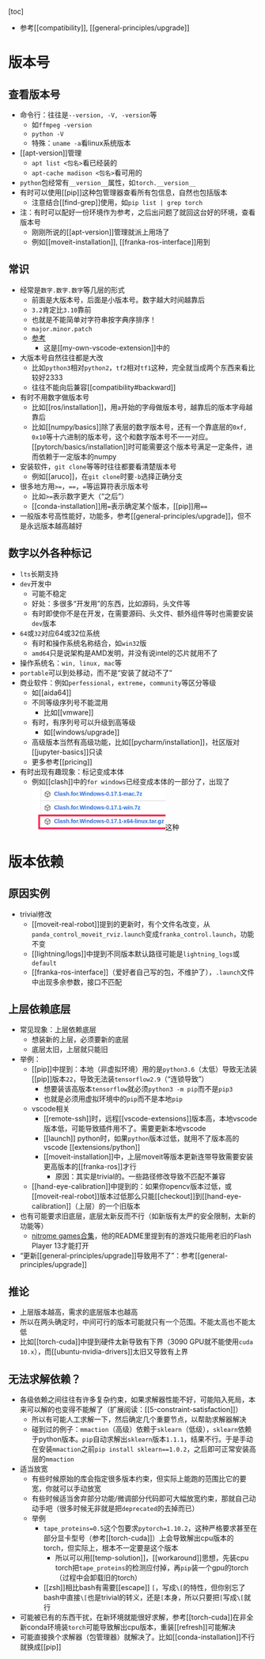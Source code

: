 [toc]
- 参考[[compatibility]], [[general-principles/upgrade]]
# 版本号
## 查看版本号
- 命令行：往往是`--version, -V, -version`等
  - 如`ffmpeg -version`
  - `python -V`
  - 特殊：`uname -a`看linux系统版本
- [[apt-version]]管理
  - `apt list <包名>`看已经装的
  - `apt-cache madison <包名>`看可用的
- `python`包经常有`__version__`属性，如`torch.__version__`
- 有时可以使用[[pip]]这种包管理器查看所有包信息，自然也包括版本
  - 注意结合[[find-grep]]使用，如`pip list | grep torch`
- 注：有时可以配好一份环境作为参考，之后出问题了就回这台好的环境，查看版本号
  - 刚刚所说的[[apt-version]]管理就派上用场了
  - 例如[[moveit-installation]], [[franka-ros-interface]]用到
## 常识
- 经常是`数字.数字.数字`等几层的形式
  - 前面是大版本号，后面是小版本号。数字越大时间越靠后
  - `3.2`肯定比`3.10`靠前
  - 也就是不能简单对字符串按字典序排序！
  - `major.minor.patch`
  - [参考](https://code.visualstudio.com/api/working-with-extensions/publishing-extension#prerelease-extensions)
    - 这是[[my-own-vscode-extension]]中的
- 大版本号自然往往都是大改
  - 比如`python3`相对`python2`，`tf2`相对`tf1`这种，完全就当成两个东西来看比较好2333
  - 往往不能向后兼容[[compatibility#backward]]
- 有时不用数字做版本号
  - 比如[[ros/installation]]，用`a`开始的字母做版本号，越靠后的版本字母越靠后
  - 比如[[numpy/basics]]除了表层的数字版本号，还有一个靠底层的`0xf, 0x10`等十六进制的版本号，这个和数字版本号不一一对应。[[pytorch/basics/installation]]时可能需要这个版本号满足一定条件，进而依赖于一定版本的numpy
- 安装软件，`git clone`等等时往往都要看清楚版本号
  - 例如[[aruco]]，在`git clone`时要`-b`选择正确分支
- 很多地方用`>=`，`==`，`=`等运算符表示版本号
  - 比如`>=`表示数字更大（“之后”）
  - [[conda-installation]]用`=`表示确定某个版本，[[pip]]用`==`
- 一般版本号高性能好，功能多，参考[[general-principles/upgrade]]，但不是永远版本越高越好
## 数字以外各种标记
- `lts`长期支持
- `dev`开发中
  - 可能不稳定
  - 好处：多很多“开发用”的东西，比如源码，头文件等
  - 有时即使你不是在开发，在需要源码、头文件、额外组件等时也需要安装`dev`版本
- `64`或`32`对应64或32位系统
  - 有时和操作系统名称结合，如`win32`版
  - `amd64`只是说架构是AMD发明，并没有说intel的芯片就用不了
- 操作系统名：`win, linux, mac`等
- `portable`可以到处移动，而不是“安装了就动不了”
- 商业软件：例如`perfessional`，`extreme`，`community`等区分等级
  - 如[[aida64]]
  - 不同等级序列号不能混用
    - 比如[[vmware]]
  - 有时，有序列号可以升级到高等级
    - 如[[windows/upgrade]]
  - 高级版本当然有高级功能，比如[[pycharm/installation]]，社区版对[[jupyter-basics]]只读
  - 更多参考[[pricing]]
- 有时出现有趣现象：标记变成本体
  - 例如[[clash]]中的`for windows`已经变成本体的一部分了，出现了![](../toolbox/linux/clash-for-windows-linux.png)这种
# 版本依赖
## 原因实例
- trivial修改
  - [[moveit-real-robot]]提到的更新时，有个文件名改变，从`panda_control_moveit_rviz.launch`变成`franka_control.launch`，功能不变
  - [[lightning/logs]]中提到不同版本默认路径可能是`lightning_logs`或`default`
  - [[franka-ros-interface]]（爱好者自己写的包，不维护了），`.launch`文件中出现多余参数，接口不匹配
## 上层依赖底层
- 常见现象：上层依赖底层
  - 想装新的上层，必须要新的底层
  - 底层太旧，上层就只能旧
- 举例：
  - [[pip]]中提到：本地（非虚拟环境）用的是`python3.6`（太低）导致无法装[[pip]]版本`22`，导致无法装`tensorflow2.9`（“连锁导致”）
    - 想要装该高版本`tensorflow`就必须`python3 -m pip`而不是`pip3`
    - 也就是必须用虚拟环境中的`pip`而不是本地`pip`
  - vscode相关
    - [[remote-ssh]]时，远程[[vscode-extensions]]版本高，本地vscode版本低，可能导致插件用不了。需要更新本地vscode
    - [[launch]] python时，如果`python`版本过低，就用不了版本高的vscode [[extensions/python]]
    - [[moveit-installation]]中，上层moveit等版本更新连带导致需要安装更高版本的[[franka-ros]]才行
      - 原因：其实是trivial的。一些路径修改导致不匹配不兼容
  - [[hand-eye-calibration]]中提到的：如果你opencv版本过低，或[[moveit-real-robot]]版本过低那么只能[[checkout]]到[[hand-eye-calibration]]（上层）的一个旧版本
- 也有可能要求旧底层，底层太新反而不行（如新版有太严的安全限制，太新的功能等）
  - [nitrome games合集](https://archive.org/details/all_nitrome_games)，他的README里提到有的游戏只能用老旧的Flash Player 13才能打开
- “更新[[general-principles/upgrade]]导致用不了”：参考[[general-principles/upgrade]]
## 推论
- 上层版本越高，需求的底层版本也越高
- 所以在两头确定时，中间可行的版本可能就只有一个范围。不能太高也不能太低
- 比如[[torch-cuda]]中提到硬件太新导致有下界（3090 GPU就不能使用`cuda 10.x`），而[[ubuntu-nvidia-drivers]]太旧又导致有上界
## 无法求解依赖？
- 各级依赖之间往往有许多复杂约束，如果求解器性能不好，可能陷入死局，本来可以解的也变得不能解了（扩展阅读：[[5-constraint-satisfaction]]）
  - 所以有可能人工求解一下，然后确定几个重要节点，以帮助求解器解决
  - 碰到过的例子：`mmaction`（高级）依赖于`sklearn`（低级），`sklearn`依赖于python版本。`pip`自动求解出`sklearn`版本`1.1.1`，结果不行。于是手动在安装`mmaction`之前`pip install sklearn==1.0.2`，之后即可正常安装高层的`mmaction`
- 适当放宽
  - 有些时候原始的库会指定很多版本约束，但实际上能跑的范围比它的要宽，你就可以手动放宽
  - 有些时候适当舍弃部分功能/微调部分代码即可大幅放宽约束，那就自己动动手吧（很多时候无非就是把`deprecated`的去掉而已）
  - 举例
    - `tape_proteins=0.5`这个包要求`pytorch=1.10.2`，这种严格要求甚至在部分显卡型号（参考[[torch-cuda]]）上会导致解出cpu版本的torch，但实际上，根本不一定要是这个版本
      - 所以可以用[[temp-solution]]，[[workaround]]思想，先装cpu torch把`tape_proteins`的检测应付掉，再`pip`装一个gpu的torch（过程中会卸载旧的torch）
    - [[zsh]]相比bash有需要[[escape]] `[`，写成`\[`的特性，但你别忘了bash中直接`\[`也是trivial的转义，还是`[`本身，所以只要把`[`写成`\[`就行
- 可能被已有的东西干扰，在新环境就能很好求解，参考[[torch-cuda]]在非全新conda环境装`torch`可能导致解出cpu版本，重装[[refresh]]可能解决
- 可能直接换个求解器（包管理器）就解决了。比如[[conda-installation]]不行就换成[[pip]]